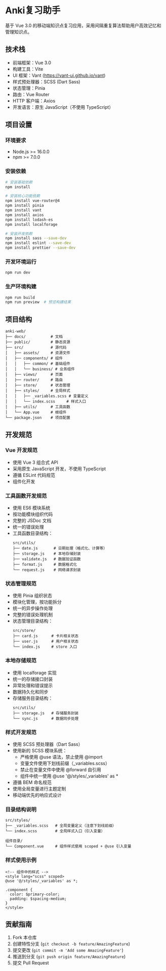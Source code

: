 # Anki复习助手

基于 Vue 3.0 的移动端知识点复习应用，采用间隔重复算法帮助用户高效记忆和管理知识点。

## 技术栈

- 前端框架：Vue 3.0
- 构建工具：Vite
- UI 框架：Vant (https://vant-ui.github.io/vant)
- 样式预处理器：SCSS (Dart Sass)
- 状态管理：Pinia
- 路由：Vue Router
- HTTP 客户端：Axios
- 开发语言：原生 JavaScript（不使用 TypeScript）

## 项目设置

### 环境要求
- Node.js >= 16.0.0
- npm >= 7.0.0

### 安装依赖
```bash
# 安装基础依赖
npm install

# 安装核心功能依赖
npm install vue-router@4
npm install pinia
npm install vant
npm install axios
npm install lodash-es
npm install localforage

# 安装开发依赖
npm install sass --save-dev
npm install eslint --save-dev
npm install prettier --save-dev
```

### 开发环境运行
```bash
npm run dev
```

### 生产环境构建
```bash
npm run build
npm run preview  # 预览构建结果
```

## 项目结构

```
anki-web/
├── docs/           # 文档
├── public/         # 静态资源
├── src/            # 源代码
│   ├── assets/     # 资源文件
│   ├── components/ # 组件
│   │   ├── common/ # 基础组件
│   │   └── business/ # 业务组件
│   ├── views/      # 页面
│   ├── router/     # 路由
│   ├── store/      # 状态管理
│   ├── styles/     # 全局样式
│   │   ├── _variables.scss # 变量定义
│   │   └── index.scss     # 样式入口
│   ├── utils/      # 工具函数
│   └── App.vue     # 根组件
└── package.json    # 项目配置
```

## 开发规范

### Vue 开发规范
- 使用 Vue 3 组合式 API
- 采用原生 JavaScript 开发，不使用 TypeScript
- 遵循 ESLint 代码规范
- 组件化开发

### 工具函数开发规范
- 使用 ES6 模块系统
- 按功能模块组织代码
- 完整的 JSDoc 文档
- 统一的错误处理
- 工具函数目录结构：
  ```
  src/utils/
  ├── date.js       # 日期处理（格式化、计算等）
  ├── storage.js    # 本地存储封装
  ├── validate.js   # 数据验证函数
  ├── format.js     # 数据格式化
  └── request.js    # 网络请求封装
  ```

### 状态管理规范
- 使用 Pinia 组织状态
- 模块化管理，按功能拆分
- 统一的异步操作处理
- 完整的错误处理机制
- 状态管理目录结构：
  ```
  src/store/
  ├── card.js      # 卡片相关状态
  ├── user.js      # 用户相关状态
  └── index.js     # store 入口
  ```

### 本地存储规范
- 使用 localforage 实现
- 统一的存储接口封装
- 异常处理和错误提示
- 数据持久化和同步
- 存储服务目录结构：
  ```
  src/utils/
  ├── storage.js   # 存储服务封装
  └── sync.js      # 数据同步处理
  ```

### 样式开发规范
- 使用 SCSS 预处理器（Dart Sass）
- 使用新的 SCSS 模块系统：
  - 严格使用 @use 语法，禁止使用 @import
  - 变量文件使用下划线前缀（_variables.scss）
  - 禁止在变量文件中使用 @forward 自引用
  - 组件中统一使用 @use '@/styles/_variables' as *
- 遵循 BEM 命名规范
- 使用全局变量进行主题定制
- 移动端优先的响应式设计

### 目录结构说明
```
src/styles/
├── _variables.scss   # 全局变量定义（注意下划线前缀）
└── index.scss        # 全局样式入口（引入变量）

组件目录/
└── Component.vue     # 组件样式使用 scoped + @use 引入变量
```

### 样式使用示例
```vue
<!-- 组件中的样式 -->
<style lang="scss" scoped>
@use '@/styles/_variables' as *;

.component {
  color: $primary-color;
  padding: $spacing-medium;
}
</style>
```

## 贡献指南

1. Fork 本仓库
2. 创建特性分支 (`git checkout -b feature/AmazingFeature`)
3. 提交更改 (`git commit -m 'Add some AmazingFeature'`)
4. 推送到分支 (`git push origin feature/AmazingFeature`)
5. 提交 Pull Request
